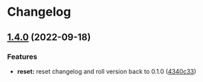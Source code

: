 # Changelog

## [1.4.0](https://github.com/briancaffey/release-testing/compare/v1.3.0...v1.4.0) (2022-09-18)


### Features

* **reset:** reset changelog and roll version back to 0.1.0 ([4340c33](https://github.com/briancaffey/release-testing/commit/4340c3351b9468887765aba9da0ba5451d9f5a54))
